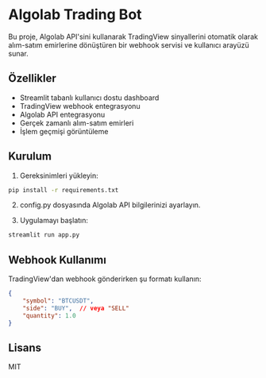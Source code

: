 # Algolab Trading Bot

Bu proje, Algolab API'sini kullanarak TradingView sinyallerini otomatik olarak alım-satım emirlerine dönüştüren bir webhook servisi ve kullanıcı arayüzü sunar.

## Özellikler

- Streamlit tabanlı kullanıcı dostu dashboard
- TradingView webhook entegrasyonu
- Algolab API entegrasyonu
- Gerçek zamanlı alım-satım emirleri
- İşlem geçmişi görüntüleme

## Kurulum

1. Gereksinimleri yükleyin:
```bash
pip install -r requirements.txt
```

2. config.py dosyasında Algolab API bilgilerinizi ayarlayın.

3. Uygulamayı başlatın:
```bash
streamlit run app.py
```

## Webhook Kullanımı

TradingView'dan webhook gönderirken şu formatı kullanın:

```json
{
    "symbol": "BTCUSDT",
    "side": "BUY",  // veya "SELL"
    "quantity": 1.0
}
```

## Lisans

MIT
